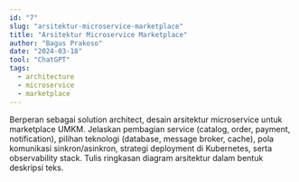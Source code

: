 ```yaml
---
id: "7"
slug: "arsitektur-microservice-marketplace"
title: "Arsitektur Microservice Marketplace"
author: "Bagus Prakoso"
date: "2024-03-18"
tool: "ChatGPT"
tags:
  - architecture
  - microservice
  - marketplace
---
```

Berperan sebagai solution architect, desain arsitektur microservice untuk marketplace UMKM. Jelaskan pembagian service (catalog, order, payment, notification), pilihan teknologi (database, message broker, cache), pola komunikasi sinkron/asinkron, strategi deployment di Kubernetes, serta observability stack. Tulis ringkasan diagram arsitektur dalam bentuk deskripsi teks.
